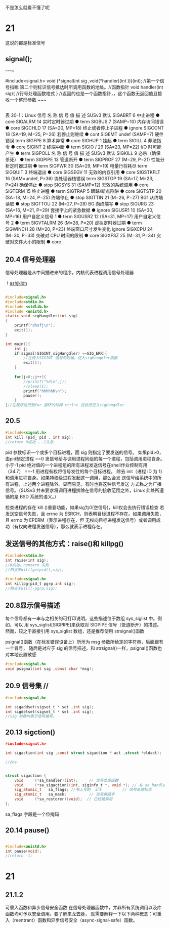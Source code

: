 不是怎么就看不懂了呢

# 21 
这说的都是标准信号




 ## signal();
    ~~~c
#include<signal.h>
void (*signal(int sig ,void(*handler)(int )))(int);
//第一个信号指嘛 第二个则标识信号抵达时所调用函数的地址。//函数指针
void handler(int sig){
    //行号处理函数格式
}
    //返回的也是一个函数指针，，这个函数无返回值且接收一个整形参数
    ~~~


## 
表 20-1：Linux 信号
名 称 信 号 值 描 述 SUSv3 默认
SIGABRT 6 中止进程 ● core 
SIGALRM 14 实时定时器过期 ● term 
SIGBUS 7 (SAMP=10) 内存访问错误 ● core 
SIGCHLD 17 (SA=20, MP=18) 终止或者停止子进程 ● ignore 
SIGCONT 18 (SA=19, M=25, P=26) 若停止则继续 ● cont 
SIGEMT undef (SAMP=7) 硬件错误 term 
SIGFPE 8 算术异常 ● core 
SIGHUP 1 挂起 ● term 
SIGILL 4 非法指令 ● core 
SIGINT 2 终端中断 ● term 
SIGIO / 29 (SA=23, MP=22) I/O 时可能产生 ● term 
SIGPOLL 
名 称 信 号 值 描 述 SUSv3 默认
SIGKILL 9 必杀（确保杀死） ● term 
SIGPIPE 13 管道断开 ● term 
SIGPROF 27 (M=29, P=21) 性能分析定时器过期 ● term 
SIGPWR 30 (SA=29, MP=19) 电量行将耗尽 term 
SIGQUIT 3 终端退出 ● core 
SIGSEGV 11 无效的内存引用 ● core 
SIGSTKFLT 16 (SAM=undef, P=36) 协处理器栈错误 term 
SIGSTOP 19 (SA=17, M=23, P=24) 确保停止 ● stop 
SIGSYS 31 (SAMP=12) 无效的系统调用 ● core 
SIGTERM 15 终止进程 ● term 
SIGTRAP 5 跟踪/断点陷阱 ● core 
SIGTSTP 20 (SA=18, M=24, P=25) 终端停止 ● stop 
SIGTTIN 21 (M=26, P=27) BG1 从终端读取 ● stop 
SIGTTOU 22 (M=27, P=28) BG 向终端写 ● stop 
SIGURG 23 (SA=16, M=21, P=29) 套接字上的紧急数据 ● ignore 
SIGUSR1 10 (SA=30, MP=16) 用户自定义信号 1 ● term 
SIGUSR2 12 (SA=31, MP=17) 用户自定义信号 2 ● term 
SIGVTALRM 26 (M=28, P=20) 虚拟定时器过期 ● term 
SIGWINCH 28 (M=20, P=23) 终端窗口尺寸发生变化 ignore 
SIGXCPU 24 (M=30, P=33) 突破对 CPU 时间的限制 ● core 
SIGXFSZ 25 (M=31, P=34) 突破对文件大小的限制 ● core 

## 20.4 信号处理器

信号处理器是从中间插进来的程序，内核代表进程调用信号处理器

！[ashjkldh](2024-02-28_19-29.png)
~~~ c

#include<signal.h>
#include<stdio.h>
#include <stdlib.h>
#include <unistd.h> 
static void sigHangdler(int sig)
{   
    printf("dhsfj\n");
    exit(1);
}

int main(){
    int j;
    if(signal(SIGINT,sigHangdler) ==SIG_ERR){
        //在传入SIGINT 信号的时候，进入sigHangdler函数
        exit(1);
    }
  
    for(j=0;;j++){
        //printf("%d\n",j);
        //sleep(1); 
        printf("hhhhhh\n");
        pause();
    }
}//在程序进行到for 循环的时间 ctrl+c 后依然进入sigHangdler
~~~

## 20.5 


~~~c
#include<signal.h>
int kill (pid_ pid , int sig); 
//return 0成功 ，-1失败
~~~
pid 参数标识一个或多个目标进程，而 sig 则指定了要发送的信号。
 如果pid>0，由pid制定进程
 ==0 发信号给与调用进程同组的每一个进程，包括调用进程自身。
 小于-1  pid 绝对值的一个进程组的所有进程发送信号在shell作业控制有用（34.7）
 ==-1 用进程有权将信号发往的每个目标进程。
除去 init（进程 ID 为 1）和调用进程自身。如果特权级进程发起这一调用，那么会发
送信号给系统中的所有进程，上述两个进程除外。显而易见，有时也将这种信号发送
方式称之为广播信号。（SUSv3 并未要求将调用进程排除在信号的接收范围之外，Linux
此处所遵循的是 BSD 系统的语义。）

检查进程的存在
kill ()重要功能，如果sig为0(空信号)，kill仅会去执行错误检查
若发送空信号失败，且 errno
为 ESRCH，则表明目标进程不存在。如果调用失败，且 errno 为 EPERM（表示进程存在，但
无权向目标进程发送信号）或者调用成功（有权向进程发送信号），那么就表示进程存在。

<!-- 验证一个特定进程 ID 的存在并不能保证特定程序仍在运行。因为内核会随着进程的生灭
而循环使用进程 ID。而一段时间之后，同一进程 ID 所指恐怕是另一进程了。此外，特定进程
ID 可能存在，但是一个僵尸（亦即，进程已死，但其父进程尚未执行 wait()来获取其终止状
态，如 26.2 节所述）。 -->

## 发送信号的其他方式：raise()和 killpg() 

~~~c
#include<stdio.h>
int raise(int sig);
//0成功，nonzero 失败
//相当于kill(getpid(),sig);
~~~

~~~c
#include<signal.h>
int killpg(pid_t pgrp,int sig);
//相当于kill(-pgrp,sig);
~~~

##  20.8显示信号描述
每个信号都有一串与之相关的可打印说明。这些描述位于数组 sys_siglist 中。例如，可以
用 sys_siglist[SIGPIPE]来获取对 SIGPIPE 信号（管道断开）的描述。然而，较之于直接引用
sys_siglist 数组，还是推荐使用 strsignal()函数

<!-- //函数会检查边界，且会设置敏感本地语言 -->

psignal()函数（在标准错误设备上）所示为 msg 参数所给定的字符串，后面跟有一个冒号，
随后是对应于 sig 的信号描述。和 strsignal()一样，psignal()函数也对本地设置敏感

~~~c
#include<sighal.h>
void psignal(int sig ,const char *msg);
~~~


## 20.9 信号集 //

~~~c
#include<signal.h>

int sigaddset(sigset_t * set ,int sig);
int sigdelset(sigset_t * set ,int sig);
//sig 参数均表示信号编号。
~~~



## 20.13 sigction()

~~~c
#iuclude<signal.h>

int sigaction(int sig ,const struct sigaction * act ,struct *oldact);

//zhe


struct sigaction {  
    void     (*sa_handler)(int);     // 信号处理函数  
    void     (*sa_sigaction)(int, siginfo_t *, void *); // 与 sa_handler 类似，但提供了更多信息  
    sig_atomic_t   sa_flags; //书上写的  int         // 信号处理标志  
    sig_atomic_t   sa_mask;          // 信号屏蔽字  
    void     (*sa_restorer)(void);  // 已经被弃用  
};
~~~
sa_flags 字段是一个位掩码
## 20.14 pause()
~~~c

#include<unistd.h>
int pause(void);
//return -1;

~~~




# 21

## 21.1.2
可重入函数和异步信号安全函数
在信号处理器函数中，并非所有系统调用以及库函数均可予以安全调用。要了解来龙去脉，
就需要解释一下以下两种概念：可重入（reentrant）函数和异步信号安全（async-signal-safe）函数。





